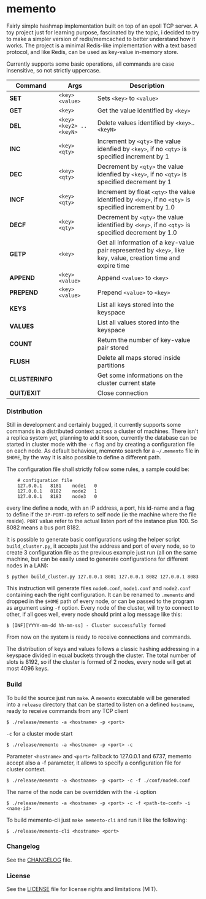 
# memento

Fairly simple hashmap implementation built on top of an epoll TCP server. A toy
project just for learning purpose, fascinated by the topic, i decided to try to
make a simpler version of redis/memcached to better understand how it works.
The project is a minimal Redis-like implementation with a text based protocol,
and like Redis, can be used as key-value in-memory store.


Currently supports some basic operations, all commands are case insensitive, so
not strictly uppercase.

| Command         | Args                       | Description                                                                                                   |
|---------------- | -------------------------- | ------------------------------------------------------------------------------------------------------------- |
| **SET**         | `<key>` `<value>`          | Sets `<key>` to `<value>`                                                                                     |
| **GET**         | `<key>`                    | Get the value identified by `<key>`                                                                           |
| **DEL**         | `<key>` `<key2> .. <keyN>` | Delete values identified by `<key>`..`<keyN>`                                                                 |
| **INC**         | `<key>` `<qty>`            | Increment by `<qty>` the value idenfied by `<key>`, if no `<qty>` is specified increment by 1                 |
| **DEC**         | `<key>` `<qty>`            | Decrement by `<qty>` the value idenfied by `<key>`, if no `<qty>` is specified decrement by 1                 |
| **INCF**        | `<key>` `<qty>`            | Increment by float `<qty>` the value identified by `<key>`, if no `<qty>` is specified increment by 1.0       |
| **DECF**        |  `<key>` `<qty>`           | Decrement by `<qty>` the value identified by `<key>`, if no `<qty>` is specified decrement by 1.0             |
| **GETP**        |  `<key>`                   | Get all information of a key-value pair represented by `<key>`, like key, value, creation time and expire time|
| **APPEND**      | `<key>` `<value>`          | Append `<value>` to `<key>`                                                                                   |
| **PREPEND**     | `<key>` `<value>`          | Prepend `<value>` to `<key>`                                                                                  |
| **KEYS**        |                            | List all keys stored into the keyspace                                                                        |
| **VALUES**      |                            | List all values stored into the keyspace                                                                      |
| **COUNT**       |                            | Return the number of key-value pair stored                                                                    |
| **FLUSH**       |                            | Delete all maps stored inside partitions                                                                      |
| **CLUSTERINFO** |                            | Get some informations on the cluster current state                                                            |
| **QUIT/EXIT**   |                            | Close connection                                                                                              |


### Distribution

Still in development and certainly bugged, it currently supports some commands
in a distributed context across a cluster of machines. There isn't a replica
system yet, planning to add it soon, currently the database can be started in
cluster mode with the `-c` flag and by creating a configuration file on each
node. As default behaviour, memento search for a `~/.memento` file in `$HOME`,
by the way it is also possible to define a different path.

The configuration file shall strictly follow some rules, a sample could be:

```
    # configuration file
    127.0.0.1   8181    node1   0
    127.0.0.1   8182    node2   1
    127.0.0.1   8183    node3   0
```

every line define a node, with an IP address, a port, his id-name and a flag to
define if the `IP-PORT-ID` refers to self node (ie the machine where the file
reside). `PORT` value refer to the actual listen port of the instance plus 100.
So 8082 means a bus port 8182.

It is possible to generate basic configurations using the helper script
`build_cluster.py`, it accepts just the address and port of every node, so to
create 3 configuration file as the previous example just run (all on the same
machine, but can be easily used to generate configurations for different nodes
in a LAN):

    $ python build_cluster.py 127.0.0.1 8081 127.0.0.1 8082 127.0.0.1 8083

This instruction will generate files `node0.conf`, `node1.conf` and
`node2.conf` containing each the right configuration. It can be renamed to
`.memento` and dropped in the `$HOME` path of every node, or can be passed to
the program as argument using `-f` option.
Every node of the cluster, will try to connect to other, if all goes well,
every node should print a log message like this:

    $ [INF][YYYY-mm-dd hh-mm-ss] - Cluster successfully formed

From now on the system is ready to receive connections and commands.

The distribution of keys and values follows a classic hashing addressing in a
keyspace divided in equal buckets through the cluster. The total number of
slots is 8192, so if the cluster is formed of 2 nodes, every node will get
at most 4096 keys.

### Build

To build the source just run `make`. A `memento` executable will be generated into
a `release` directory that can be started to listen on a defined `hostname`,
ready to receive commands from any TCP client

    $ ./release/memento -a <hostname> -p <port>

`-c` for a cluster mode start

    $ ./release/memento -a <hostname> -p <port> -c

Parameter `<hostname>` and `<port>` fallback to 127.0.0.1 and 6737, memento accept also
a -f parameter, it allows to specify a configuration file for cluster context.

    $ ./release/memento -a <hostname> -p <port> -c -f ./conf/node0.conf

The name of the node can be overridden with the `-i` option

    $ ./release/memento -a <hostname> -p <port> -c -f <path-to-conf> -i <name-id>

To build memento-cli just `make memento-cli` and run it like the following:

    $ ./release/memento-cli <hostname> <port>

### Changelog

See the [CHANGELOG](CHANGELOG) file.

### License

See the [LICENSE](LICENSE) file for license rights and limitations (MIT).

